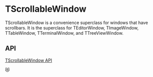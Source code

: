TScrollableWindow
=================

TScrollableWindow is a convenience superclass for windows that have
scrollbars.  It is the superclass for TEditorWindow, TImageWindow,
TTableWindow, TTerminalWindow, and TTreeViewWindow.

API
---

[TScrollableWindow API](https://jexer.sourceforge.io/apidocs/api/jexer/TScrollableWindow.html)

😻